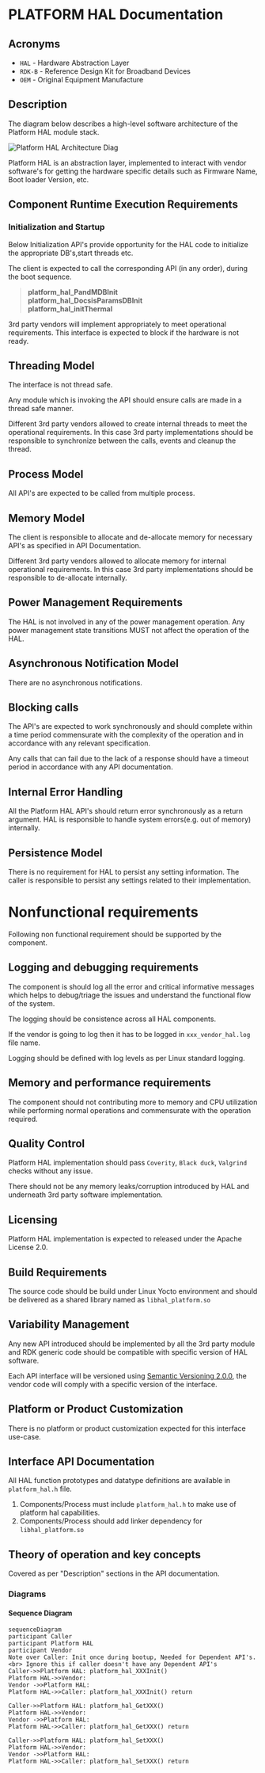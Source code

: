 # PLATFORM HAL Documentation

## Acronyms

- `HAL` \- Hardware Abstraction Layer
- `RDK-B` \- Reference Design Kit for Broadband Devices
- `OEM` \- Original Equipment Manufacture

## Description

The diagram below describes a high-level software architecture of the Platform HAL module stack. 

![Platform HAL Architecture Diag](images/Platform_HAL_Architecture.png)

Platform HAL is an abstraction layer, implemented to interact with vendor software's for getting the hardware specific details such as Firmware Name, Boot loader Version, etc.

## Component Runtime Execution Requirements

### Initialization and Startup

Below Initialization API's provide opportunity for the HAL code to initialize the appropriate DB's,start threads etc. 

The client is expected to call the corresponding API (in any order), during the boot sequence.

> **platform_hal_PandMDBInit**<br>
**platform_hal_DocsisParamsDBInit**<br>
**platform_hal_initThermal**

3rd party vendors will implement appropriately to meet operational requirements. This interface is expected to block if the hardware is not ready.

## Threading Model

The interface is not thread safe.

Any module which is invoking the API should ensure calls are made in a thread safe manner.

Different 3rd party vendors allowed to create internal threads to meet the operational requirements. In this case 3rd party implementations
should be responsible to synchronize between the calls, events and cleanup the thread.

## Process Model

All API's are expected to be called from multiple process.

## Memory Model

The client is responsible to allocate and de-allocate memory for necessary API's as specified in API Documentation.

Different 3rd party vendors allowed to allocate memory for internal operational requirements. In this case 3rd party implementations
should be responsible to de-allocate internally.

## Power Management Requirements

The HAL is not involved in any of the power management operation.
Any power management state transitions MUST not affect the operation of the HAL. 

## Asynchronous Notification Model

There are no asynchronous notifications.

## Blocking calls

The API's are expected to work synchronously and should complete within a time period commensurate with the complexity of the operation and in accordance with any relevant specification.

Any calls that can fail due to the lack of a response should have a timeout period in accordance with any API documentation.

## Internal Error Handling

All the Platform HAL API's should return error synchronously as a return argument. HAL is responsible to handle system errors(e.g. out of memory) internally.

## Persistence Model

There is no requirement for HAL to persist any setting information. The caller is responsible to persist any settings related to their implementation.

# Nonfunctional requirements

Following non functional requirement should be supported by the component.

## Logging and debugging requirements

The component is should log all the error and critical informative messages which helps to debug/triage the issues and understand the functional flow of the system.

The logging should be consistence across all HAL components.

If the vendor is going to log then it has to be logged in `xxx_vendor_hal.log` file name.

Logging should be defined with log levels as per Linux standard logging.

## Memory and performance requirements

The component should not contributing more to memory and CPU utilization while performing normal operations and commensurate with the operation required.

## Quality Control

Platform HAL implementation should pass `Coverity`, `Black duck`, `Valgrind` checks without any issue.

There should not be any memory leaks/corruption introduced by HAL and underneath 3rd party software implementation.

## Licensing

Platform HAL implementation is expected to released under the Apache License 2.0.

## Build Requirements

The source code should be build under Linux Yocto environment and should be delivered as a shared library named as `libhal_platform.so`
  
## Variability Management

Any new API introduced should be implemented by all the 3rd party module and RDK generic code should be compatible with specific version of HAL software.

Each API interface will be versioned using [Semantic Versioning 2.0.0](https://semver.org/), the vendor code will comply with a specific version of the interface.

## Platform or Product Customization

There is no platform or product customization expected for this interface use-case.

## Interface API Documentation

All HAL function prototypes and datatype definitions are available in `platform_hal.h` file.
    
1. Components/Process must include `platform_hal.h` to make use of platform hal capabilities.
2. Components/Process should add linker dependency for `libhal_platform.so`

## Theory of operation and key concepts

Covered as per "Description" sections in the API documentation.

### Diagrams

#### Sequence Diagram

```mermaid
sequenceDiagram
participant Caller
participant Platform HAL
participant Vendor
Note over Caller: Init once during bootup, Needed for Dependent API's. <br> Ignore this if caller doesn't have any Dependent API's
Caller->>Platform HAL: platform_hal_XXXInit()
Platform HAL->>Vendor: 
Vendor ->>Platform HAL: 
Platform HAL->>Caller: platform_hal_XXXInit() return

Caller->>Platform HAL: platform_hal_GetXXX()
Platform HAL->>Vendor: 
Vendor ->>Platform HAL: 
Platform HAL->>Caller: platform_hal_GetXXX() return

Caller->>Platform HAL: platform_hal_SetXXX()
Platform HAL->>Vendor: 
Vendor ->>Platform HAL: 
Platform HAL->>Caller: platform_hal_SetXXX() return
```
